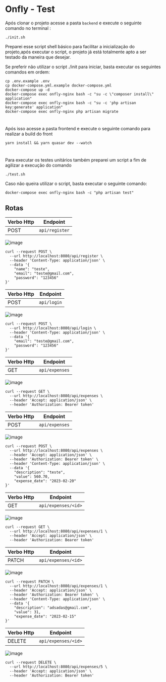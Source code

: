 
# Onfly - Test 

Após clonar o projeto acesse a pasta `backend` e execute o seguinte comando no terminal :

    ./init.sh
   Preparei esse script shell básico para facilitar a inicialização do projeto,após executar o script, o projeto já está totalmente apto a ser testado da maneira que desejar.
   
Se preferir não utilizar o script ./init para iniciar, basta executar os seguintes comandos em ordem:

    cp .env.example .env  
    cp docker-compose.yml.example docker-compose.yml
    docker-compose up -d
    docker-compose exec onfly-nginx bash -c "su -c \"composer install\" application"
    docker-compose exec onfly-nginx bash -c "su -c 'php artisan key:generate' application"
    docker-compose exec onfly-nginx php artisan migrate
#
Após isso acesse a pasta frontend e execute o seguinte comando para realizar a build do front

    yarn install && yarn quasar dev --watch
#
Para executar os testes unitários também preparei um script a fim de agilizar a execução do comando

    ./test.sh
Caso não queira utilizar o script, basta executar o seguinte comando:

    docker-compose exec onfly-nginx bash -c "php artisan test"
## Rotas

| Verbo Http     |Endpoint                           |
|----------------|-------------------------------|
|POST|`api/register` | 

![image](https://github.com/gmarkiin/onfly/assets/69984666/428e89de-2dba-419b-81e2-ddd29d069129)


    curl --request POST \
      --url http://localhost:8080/api/register \
      --header 'Content-Type: application/json' \
      --data '{
    	"name": "teste",
    	"email": "teste@gmail.com",
    	"password": "123456"
    }'
| Verbo Http     |Endpoint                           |
|----------------|-------------------------------|
|POST|`api/login` |

![image](https://github.com/gmarkiin/onfly/assets/69984666/271b0170-4525-4943-b1ca-f16797fa2cfc)


    curl --request POST \
      --url http://localhost:8080/api/login \
      --header 'Content-Type: application/json' \
      --data '{
    	"email": "teste@gmail.com",
    	"password": "123456"
    }'

| Verbo Http     |Endpoint                           |
|----------------|-------------------------------|
|GET|`api/expenses` |

![image](https://github.com/gmarkiin/onfly/assets/69984666/537df106-dbdf-4b4f-b11d-fd62d2bd6b7a)


    curl --request GET \
      --url http://localhost:8080/api/expenses \
      --header 'Accept: application/json' \
      --header 'Authorization: Bearer token'

| Verbo Http     |Endpoint                           |
|----------------|-------------------------------|
|POST|`api/expenses` |

![image](https://github.com/gmarkiin/onfly/assets/69984666/a58184c9-fb87-4a57-b785-ac1ca275405e)


    curl --request POST \
      --url http://localhost:8080/api/expenses \
      --header 'Accept: application/json' \
      --header 'Authorization: Bearer token' \
      --header 'Content-Type: application/json' \
      --data '{
    	"description": "teste",
    	"value": 560.70,
    	"expense_date": "2023-02-20"
    }'

| Verbo Http     |Endpoint                           |
|----------------|-------------------------------|
|GET|`api/expenses/<id>` |

![image](https://github.com/gmarkiin/onfly/assets/69984666/4e8cbe8f-7993-4efb-aa1a-1a7b0d57741a)


    curl --request GET \
      --url http://localhost:8080/api/expenses/1 \
      --header 'Accept: application/json' \
      --header 'Authorization: Bearer token'

| Verbo Http     |Endpoint                           |
|----------------|-------------------------------|
|PATCH|`api/expenses/<id>` |

![image](https://github.com/gmarkiin/onfly/assets/69984666/3b475606-272c-4f4a-a011-862c6c85383d)


    curl --request PATCH \
      --url http://localhost:8080/api/expenses/1 \
      --header 'Accept: application/json' \
      --header 'Authorization: Bearer token' \
      --header 'Content-Type: application/json' \
      --data '{
    	"description": "adsadas@gmail.com",
    	"value": 31,
    	"expense_date": "2023-02-15"
    }'

| Verbo Http     |Endpoint                           |
|----------------|-------------------------------|
|DELETE|`api/expenses/<id>` |

![image](https://github.com/gmarkiin/onfly/assets/69984666/90504118-b27d-46d9-a7e0-8bbaf198c9a3)


    curl --request DELETE \
      --url http://localhost:8080/api/expenses/5 \
      --header 'Accept: application/json' \
      --header 'Authorization: Bearer token'

##  

